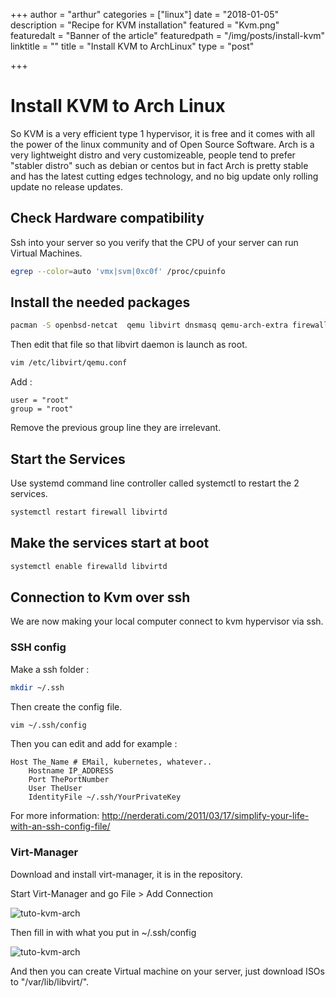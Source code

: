 +++
author = "arthur"
categories = ["linux"]
date = "2018-01-05"
description = "Recipe for KVM installation"
featured = "Kvm.png"
featuredalt = "Banner of the article"
featuredpath = "/img/posts/install-kvm"
linktitle = ""
title = "Install KVM to ArchLinux"
type = "post"

+++
# Install KVM to Arch Linux

So KVM is a very efficient type 1 hypervisor, it is free and it comes with all the power of the linux community and of Open Source Software.
Arch is a very lightweight distro and very customizeable, people tend to prefer "stabler distro" such as debian or centos but in fact Arch 
is pretty stable and has the latest cutting edges technology, and no big update only rolling update no release updates.

## Check Hardware compatibility

Ssh into your server so you verify that the CPU of your server can run Virtual Machines.

```bash
egrep --color=auto 'vmx|svm|0xc0f' /proc/cpuinfo
```


## Install the needed packages

```bash
pacman -S openbsd-netcat  qemu libvirt dnsmasq qemu-arch-extra firewalld qemu-block-iscsi qemu-block-rbd qemu-block-gluster qemu-guest-agent
```

Then edit that file so that libvirt daemon is launch as root.

```bash
vim /etc/libvirt/qemu.conf
```
Add :

```
user = "root"
group = "root"
```

Remove the previous group line they are irrelevant.


## Start the Services

Use systemd command line controller called systemctl to restart the 2 services.

```bash
systemctl restart firewall libvirtd
```

## Make the services start at boot

```bash
systemctl enable firewalld libvirtd
```

## Connection to Kvm over ssh

We are now making your local computer connect to kvm hypervisor via ssh.

### SSH config

Make a ssh folder :

```bash
mkdir ~/.ssh
```

Then create the config file.

```bash
vim ~/.ssh/config
```

Then you can edit and add for example :

```
Host The_Name # EMail, kubernetes, whatever..
    Hostname IP_ADDRESS
    Port ThePortNumber
    User TheUser
    IdentityFile ~/.ssh/YourPrivateKey
```

For more information: http://nerderati.com/2011/03/17/simplify-your-life-with-an-ssh-config-file/

### Virt-Manager

Download and install virt-manager, it is in the repository.

Start Virt-Manager and go File > Add Connection

![tuto-kvm-arch][image1]

Then fill in with what you put in ~/.ssh/config

![tuto-kvm-arch][image2]

And then you can create Virtual machine on your server, just download ISOs to "/var/lib/libvirt/".

[image1]: /img/posts/install-kvm/image1.png "Virtual Machine Manager interface"
[image2]: /img/posts/install-kvm/image2.png "Add Connection to Virtual Machine Manager"
